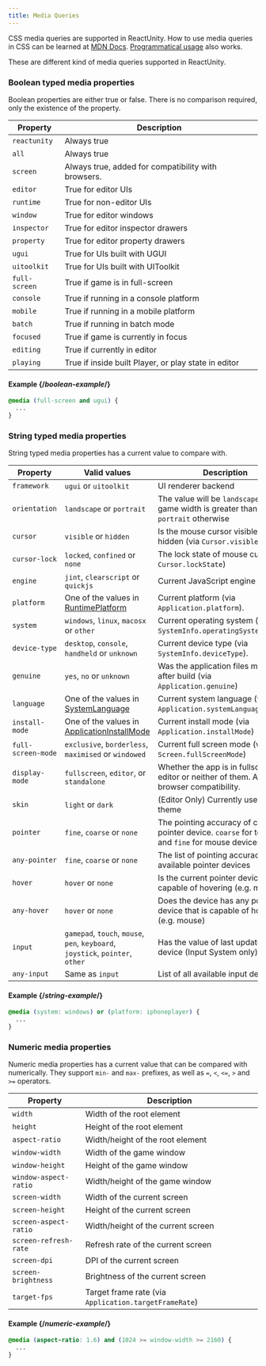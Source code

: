 ```yaml
---
title: Media Queries
---
```


CSS media queries are supported in ReactUnity. How to use media queries in CSS can be learned at [MDN Docs](https://developer.mozilla.org/en-US/docs/Web/CSS/Media_Queries/Using_media_queries). [Programmatical usage](https://developer.mozilla.org/en-US/docs/Web/CSS/Media_Queries/Testing_media_queries) also works.

These are different kind of media queries supported in ReactUnity.

### Boolean typed media properties

Boolean properties are either true or false. There is no comparison required, only the existence of the property.

| Property      | Description                                          |
| ------------- | ---------------------------------------------------- |
| `reactunity`  | Always true                                          |
| `all`         | Always true                                          |
| `screen`      | Always true, added for compatibility with browsers.  |
| `editor`      | True for editor UIs                                  |
| `runtime`     | True for non-editor UIs                              |
| `window`      | True for editor windows                              |
| `inspector`   | True for editor inspector drawers                    |
| `property`    | True for editor property drawers                     |
| `ugui`        | True for UIs built with UGUI                         |
| `uitoolkit`   | True for UIs built with UIToolkit                    |
| `full-screen` | True if game is in full-screen                       |
| `console`     | True if running in a console platform                |
| `mobile`      | True if running in a mobile platform                 |
| `batch`       | True if running in batch mode                        |
| `focused`     | True if game is currently in focus                   |
| `editing`     | True if currently in editor                          |
| `playing`     | True if inside built Player, or play state in editor |

#### Example {/*boolean-example*/}

```css
@media (full-screen and ugui) {
  ...
}
```

### String typed media properties

String typed media properties has a current value to compare with.


| Property           | Valid values                                                                                                        | Description                                                                                        |
| ------------------ | ------------------------------------------------------------------------------------------------------------------- | -------------------------------------------------------------------------------------------------- |
| `framework`        | `ugui` or `uitoolkit`                                                                                               | UI renderer backend                                                                                |
| `orientation`      | `landscape` or `portrait`                                                                                           | The value will be `landscape` if the game width is greater than height, `portrait` otherwise       |
| `cursor`           | `visible` or `hidden`                                                                                               | Is the mouse cursor visible or hidden (via `Cursor.visible`)                                       |
| `cursor-lock`      | `locked`, `confined` or `none`                                                                                      | The lock state of mouse cursor (via `Cursor.lockState`)                                            |
| `engine`           | `jint`, `clearscript` or `quickjs`                                                                                  | Current JavaScript engine                                                                          |
| `platform`         | One of the values in [RuntimePlatform](https://docs.unity3d.com/ScriptReference/RuntimePlatform.html)               | Current platform (via `Application.platform`).                                                     |
| `system`           | `windows`, `linux`, `macosx` or `other`                                                                             | Current operating system (via `SystemInfo.operatingSystemFamily`).                                 |
| `device-type`      | `desktop`, `console`, `handheld` or `unknown`                                                                       | Current device type (via `SystemInfo.deviceType`).                                                 |
| `genuine`          | `yes`, `no` or `unknown`                                                                                            | Was the application files modified after build (via `Application.genuine`)                         |
| `language`         | One of the values in [SystemLanguage](https://docs.unity3d.com/ScriptReference/SystemLanguage.html)                 | Current system language (via `Application.systemLanguage`)                                         |
| `install-mode`     | One of the values in [ApplicationInstallMode](https://docs.unity3d.com/ScriptReference/ApplicationInstallMode.html) | Current install mode (via `Application.installMode`)                                               |
| `full-screen-mode` | `exclusive`, `borderless`, `maximised` or `windowed`                                                                | Current full screen mode (via `Screen.fullScreenMode`)                                             |
| `display-mode`     | `fullscreen`, `editor`, or `standalone`                                                                             | Whether the app is in fullscreen, editor or neither of them. Added for browser compatibility.      |
| `skin`             | `light` or `dark`                                                                                                   | (Editor Only) Currently used editor theme                                                          |
| `pointer`          | `fine`, `coarse` or `none`                                                                                          | The pointing accuracy of current pointer device. `coarse` for touch, and `fine` for mouse devices. |
| `any-pointer`      | `fine`, `coarse` or `none`                                                                                          | The list of pointing accuracy of available pointer devices                                         |
| `hover`            | `hover` or `none`                                                                                                   | Is the current pointer device capable of hovering (e.g. mouse)                                     |
| `any-hover`        | `hover` or `none`                                                                                                   | Does the device has any pointer device that is capable of hovering (e.g. mouse)                    |
| `input`            | `gamepad`, `touch`, `mouse`, `pen`, `keyboard`, `joystick`, `pointer`, `other`                                      | Has the value of last updated input device (Input System only)                                     |
| `any-input`        | Same as `input`                                                                                                     | List of all available input devices                                                                |

#### Example {/*string-example*/}

```css
@media (system: windows) or (platform: iphoneplayer) {
  ...
}
```

### Numeric media properties

Numeric media properties has a current value that can be compared with numerically. They support `min-` and `max-` prefixes, as well as `=`, `<`, `<=`, `>` and `>=` operators.


| Property              | Description                                           |
| --------------------- | ----------------------------------------------------- |
| `width`               | Width of the root element                             |
| `height`              | Height of the root element                            |
| `aspect-ratio`        | Width/height of the root element                      |
| `window-width`        | Width of the game window                              |
| `window-height`       | Height of the game window                             |
| `window-aspect-ratio` | Width/height of the game window                       |
| `screen-width`        | Width of the current screen                           |
| `screen-height`       | Height of the current screen                          |
| `screen-aspect-ratio` | Width/height of the current screen                    |
| `screen-refresh-rate` | Refresh rate of the current screen                    |
| `screen-dpi`          | DPI of the current screen                             |
| `screen-brightness`   | Brightness of the current screen                      |
| `target-fps`          | Target frame rate (via `Application.targetFrameRate`) |

#### Example {/*numeric-example*/}

```css
@media (aspect-ratio: 1.6) and (1024 >= window-width >= 2160) {
  ...
}
```
